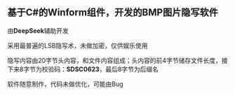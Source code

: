 ﻿## 基于C#的Winform组件，开发的BMP图片隐写软件

由**DeepSeek**辅助开发

采用最普遍的LSB隐写术，未做加密，仅供娱乐使用

隐写内容由20字节头内容，和文件内容组成；头内容的前4字节储存文件长度，接下来8字节为校验码：**SDSC0623**，最后8字节为后缀名

软件随意制作，代码未做优化，可能由Bug
